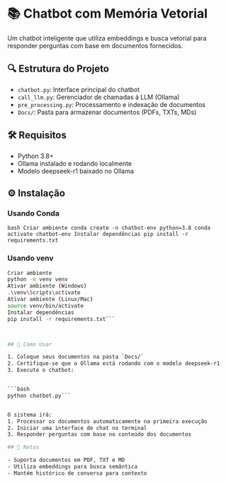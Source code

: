 # 📚 Chatbot com Memória Vetorial

Um chatbot inteligente que utiliza embeddings e busca vetorial para responder perguntas com base em documentos fornecidos.

## 🔍 Estrutura do Projeto

- `chatbot.py`: Interface principal do chatbot
- `call_llm.py`: Gerenciador de chamadas à LLM (Ollama)
- `pre_processing.py`: Processamento e indexação de documentos
- `Docs/`: Pasta para armazenar documentos (PDFs, TXTs, MDs)

## 🛠️ Requisitos

- Python 3.8+
- Ollama instalado e rodando localmente
- Modelo deepseek-r1 baixado no Ollama

## ⚙️ Instalação

### Usando Conda

``bash
Criar ambiente
conda create -n chatbot-env python=3.8
conda activate chatbot-env
Instalar dependências
pip install -r requirements.txt``

### Usando venv

```bash
Criar ambiente
python -m venv venv
Ativar ambiente (Windows)
.\venv\Scripts\activate
Ativar ambiente (Linux/Mac)
source venv/bin/activate
Instalar dependências
pip install -r requirements.txt```



## 🚀 Como Usar

1. Coloque seus documentos na pasta `Docs/`
2. Certifique-se que o Ollama está rodando com o modelo deepseek-r1
3. Execute o chatbot:


```bash
python chatbot.py```  


O sistema irá:
1. Processar os documentos automaticamente na primeira execução
2. Iniciar uma interface de chat no terminal
3. Responder perguntas com base no conteúdo dos documentos

## 📝 Notas

- Suporta documentos em PDF, TXT e MD
- Utiliza embeddings para busca semântica
- Mantém histórico de conversa para contexto
